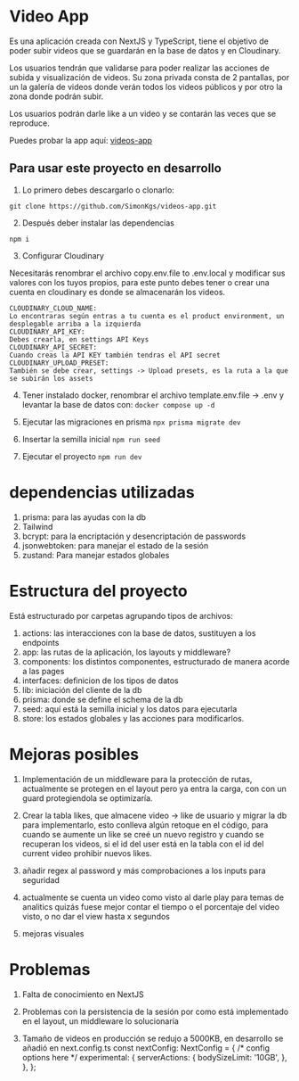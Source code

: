 # Video App

Es una aplicación creada con NextJS y TypeScript, tiene el objetivo de poder subir videos que se guardarán en la base de datos y en Cloudinary.

Los usuarios tendrán que validarse para poder realizar las acciones de subida y visualización de videos. Su zona privada consta de 2 pantallas, por un la galería de videos donde verán todos los videos públicos y por otro la zona donde podrán subir.

Los usuarios podrán darle like a un video y se contarán las veces que se reproduce.

Puedes probar la app aquí: [videos-app](https://kgs-videos-app.vercel.app/)

## Para usar este proyecto en desarrollo

1. Lo primero debes descargarlo o clonarlo: 
```
git clone https://github.com/SimonKgs/videos-app.git
```

2. Después deber instalar las dependencias
```
npm i
```
3. Configurar Cloudinary

Necesitarás renombrar el archivo copy.env.file to .env.local y modificar sus valores con los tuyos propios, para este punto debes tener o crear una cuenta en cloudinary es donde se almacenarán los videos.

```
CLOUDINARY_CLOUD_NAME:
Lo encontraras según entras a tu cuenta es el product environment, un desplegable arriba a la izquierda
CLOUDINARY_API_KEY:
Debes crearla, en settings API Keys 
CLOUDINARY_API_SECRET:
Cuando creas la API KEY también tendras el API secret
CLOUDINARY_UPLOAD_PRESET:
También se debe crear, settings -> Upload presets, es la ruta a la que se subirán los assets
```

4. Tener instalado docker, renombrar el archivo template.env.file -> .env y levantar la base de datos con:
```docker compose up -d```

5. Ejecutar las migraciones en prisma
```npx prisma migrate dev```

6. Insertar la semilla inicial
```npm run seed```

7. Ejecutar el proyecto
```npm run dev```


# dependencias utilizadas

1. prisma: para las ayudas con la db
2. Tailwind
3. bcrypt: para la encriptación y desencriptación de passwords
4. jsonwebtoken: para manejar el estado de la sesión
5. zustand: Para manejar estados globales

# Estructura del proyecto

Está estructurado por carpetas agrupando tipos de archivos:

1. actions: las interacciones con la base de datos, sustituyen a los endpoints
2. app: las rutas de la aplicación, los layouts y middleware?
3. components: los distintos componentes, estructurado de manera acorde a las pages 
4. interfaces: definicion de los tipos de datos
5. lib: iniciación del cliente de la db
6. prisma: donde se define el schema de la db
7. seed: aquí está la semilla inicial y los datos para ejecutarla
8. store: los estados globales y las acciones para modificarlos.


# Mejoras posibles

1. Implementación de un middleware para la protección de rutas, actualmente se protegen en el layout pero ya entra la carga, con con un guard protegiendola se optimizaría.

2. Crear la tabla likes, que almacene video -> like de usuario y migrar la db para implementarlo, esto conlleva algún retoque en el código, para cuando se aumente un like se creé un nuevo registro y cuando se recuperan los videos, si el id del user está en la tabla con el id del current video prohibir nuevos likes.

3. añadir regex al password y más comprobaciones a los inputs para seguridad

4. actualmente se cuenta un video como visto al darle play para temas de analitics quizás fuese mejor contar el tiempo o el porcentaje del video visto, o no dar el view hasta x segundos

5. mejoras visuales


# Problemas

1. Falta de conocimiento en NextJS

2. Problemas con la persistencia de la sesión por como está implementado en el layout, un middleware lo solucionaría

3. Tamaño de videos en producción se redujo a 5000KB, en desarrollo se añadió en next.config.ts
const nextConfig: NextConfig = {
  /* config options here */
  experimental: {
    serverActions: {
      bodySizeLimit: '10GB',
    },
  },
};
